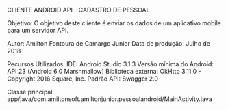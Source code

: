 CLIENTE ANDROID API - CADASTRO DE PESSOAL

Objetivo: O objetivo deste cliente é enviar os dados de um aplicativo mobile para um servidor API.

Autor: Amilton Fontoura de Camargo Junior
Data de produção: Julho de 2018

Recursos Utilizados:
	IDE: Android Studio 3.1.3
	Versão mínima do Android: API 23 (Android 6.0 Marshmallow)
	Biblioteca externa: OkHttp 3.11.0 - Copyright 2016 Square, Inc.
	Padrão API: Swagger 2.0

Classe principal:
	app/java/com.amiltonsoft.amiltonjunior.pessoalandroid/MainActivity.java
